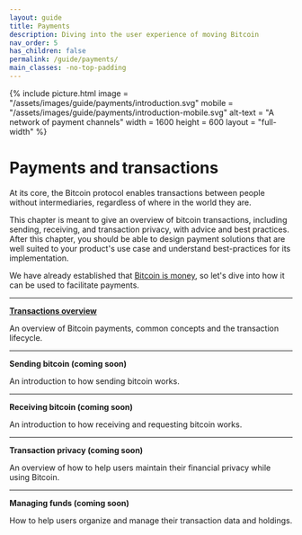 ```yaml
---
layout: guide
title: Payments
description: Diving into the user experience of moving Bitcoin
nav_order: 5
has_children: false
permalink: /guide/payments/
main_classes: -no-top-padding
---
```


{% include picture.html
   image = "/assets/images/guide/payments/introduction.svg"
   mobile = "/assets/images/guide/payments/introduction-mobile.svg"
   alt-text = "A network of payment channels"
   width = 1600
   height = 600
   layout = "full-width"
%}

# Payments and transactions

At its core, the Bitcoin protocol enables transactions between people without intermediaries, regardless of where in the world they are.

This chapter is meant to give an overview of bitcoin transactions, including sending, receiving, and transaction privacy, with advice and best practices. After this chapter, you should be able to design payment solutions that are well suited to your product's use case and understand best-practices for its implementation.

We have already established that [Bitcoin is money](https://bitcoin.design/guide/getting-started/why-bitcoin-is-unique/#its-money-but-digital), so let's dive into how it can be used to facilitate payments.

---

**[Transactions overview](/guide/payments/overview/)**

An overview of Bitcoin payments, common concepts and the transaction lifecycle.

---

**Sending bitcoin (coming soon)**

An introduction to how sending bitcoin works.

---

**Receiving bitcoin (coming soon)**

An introduction to how receiving and requesting bitcoin works.

---

**Transaction privacy (coming soon)**

An overview of how to help users maintain their financial privacy while using Bitcoin.

---

**Managing funds (coming soon)**

How to help users organize and manage their transaction data and holdings.
